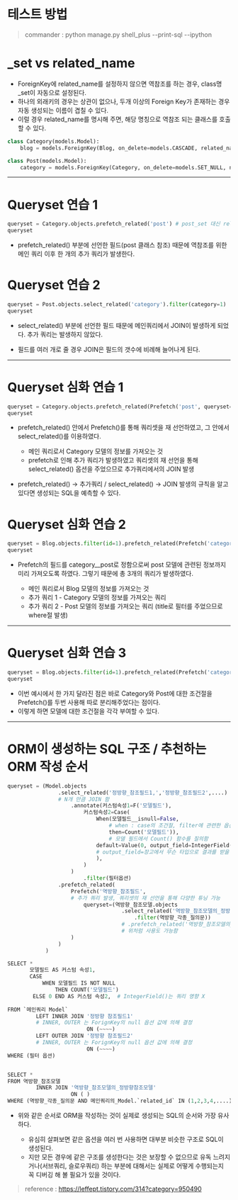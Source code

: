 # 테스트 방법

> commander : python manage.py shell_plus --print-sql --ipython

# _set vs related_name

* ForeignKey에 related_name를 설정하지 않으면 역참조를 하는 경우, class명_set이 자동으로 설정된다.
* 하나의 외래키의 경우는 상관이 없으나, 두개 이상의 Foreign Key가 존재하는 경우 자동 생성되는 이름이 겹칠 수 있다.
* 이럴 경우 related_name를 명시해 주면, 해당 명칭으로 역참조 되는 클래스를 호출할 수 있다.

```python
class Category(models.Model):
    blog = models.ForeignKey(Blog, on_delete=models.CASCADE, related_name='category')

class Post(models.Model):
    category = models.ForeignKey(Category, on_delete=models.SET_NULL, null=True, related_name='post')
```

* * *

# Queryset 연습 1

```python
queryset = Category.objects.prefetch_related('post') # post_set 대신 related_name에 선언한 post 사용
queryset
```
* prefetch_related() 부분에 선언한 필드(post 클래스 참조) 때문에 역참조를 위한 메인 쿼리 이후 한 개의 추가 쿼리가 발생한다.
  
# Queryset 연습 2

```python
queryset = Post.objects.select_related('category').filter(category=1)
queryset
```

* select_related() 부분에 선언한 필드 때문에 메인쿼리에서 JOIN이 발생하게 되었다. 추가 쿼리는 발생하지 않았다.

* 필드를 여러 개로 줄 경우 JOIN은 필드의 갯수에 비례해 늘어나게 된다.

* * *

# Queryset 심화 연습 1

```python
queryset = Category.objects.prefetch_related(Prefetch('post', queryset=Post.objects.select_related('category').all()))
queryset
```

* prefetch_related() 안에서 Prefetch()를 통해 쿼리셋을 재 선언하였고, 그 안에서 select_related()를 이용하였다.

  * 메인 쿼리로서 Category 모델의 정보를 가져오는 것
  * prefetch로 인해 추가 쿼리가 발생하였고 쿼리셋의 재 선언을 통해 select_related() 옵션을 주었으므로 추가쿼리에서의 JOIN 발생   

* prefetch_related() -> 추가쿼리 / select_related() -> JOIN 발생의 규칙을 알고 있다면 생성되는 SQL을 예측할 수 있다.

# Queryset 심화 연습 2

```python
queryset = Blog.objects.filter(id=1).prefetch_related(Prefetch('category__post', queryset=Post.objects.filter(title__contains='quis')))
queryset
```

* Prefetch의 필드를 category__post로 정함으로써 post 모델에 관련된 정보까지 미리 가져오도록 하였다. 그렇기 때문에 총 3개의 쿼리가 발생하였다.

  * 메인 쿼리로서 Blog 모델의 정보를 가져오는 것
  * 추가 쿼리 1 - Category 모델의 정보를 가져오는 쿼리
  * 추가 쿼리 2 - Post 모델의 정보를 가져오는 쿼리 (title로 필터를 주었으므로 where절 발생)

* * *

# Queryset 심화 연습 3

```python
queryset = Blog.objects.filter(id=1).prefetch_related(Prefetch('category', queryset=Category.objects.filter(name__contains='modi')), Prefetch('category__post', queryset=Post.objects.filter(title__contains='quis')))
queryset
```

* 이번 예시에서 한 가지 달라진 점은 바로 Category와 Post에 대한 조건절을 Prefetch()를 두번 사용해 따로 분리해주었다는 점이다.
* 이렇게 하면 모델에 대한 조건절을 각각 부여할 수 있다.

* * *

# ORM이 생성하는 SQL 구조 / 추천하는 ORM 작성 순서


```python
queryset = (Model.objects
                .select_related('정방향_참조필드1,','정방향_참조필드2',....) 
                # N개 만큼 JOIN 함 
                    .annotate(커스텀속성1=F('모델필드'),  
                        커스텀속성2=Case(
                            When(모델필드__isnull=False,  
                                # when : case의 조건절, filter에 관련한 옵션 전부 사용 가능
                                then=Count('모델필드')), 
                                # 모델 필드에서 Count() 함수를 질의함
                            default=Value(0, output_field=IntegerField(),
                            # output_field=장고에서 무슨 타입으로 결과를 받을 지 선언하는 부분
                            ),
                        )
                    )
                        .filter(필터옵션)
                .prefetch_related(
                    Prefetch('역방향_참조필드', 
                    # 추가 쿼리 발생, 쿼리셋의 재 선언을 통해 다양한 튜닝 가능 
                        queryset=(역방향_참조모델.objects
                                    .select_related('역방향_참조모델의_정방향참조모델')
                                        .filter(역방향_각종_질의문))
                                    # .prefetch_related('역방향_참조모델의_역(정)방향참조모델') 
                                    # 위처럼 사용도 가능함
                    )
                )
            )
```

```python
SELECT *
       모델필드 AS 커스텀 속성1,
       CASE
           WHEN 모델필드 IS NOT NULL
               THEN COUNT('모델필드')
        ELSE 0 END AS 커스텀 속성2,  # IntegerField()는 쿼리 영향 X
      
FROM `메인쿼리 Model`
         LEFT INNER JOIN '정방향 참조필드1'  
         # INNER, OUTER 는 ForignKey의 null 옵션 값에 의해 결정
                         ON (~~~~)
         LEFT OUTER JOIN '정방향 참조필드2'  
         # INNER, OUTER 는 ForignKey의 null 옵션 값에 의해 결정
                         ON (~~~~)
WHERE (필터 옵션)


SELECT *
FROM 역방향_참조모델
         INNER JOIN '역방향_참조모델의_정방향참조모델'
                    ON ( )
WHERE (역방향_각종_질의문 AND 메인쿼리의_Model.`related_id` IN (1,2,3,4,....));
```

* 위와 같은 순서로 ORM을 작성하는 것이 실제로 생성되는 SQL의 순서와 가장 유사하다.

  * 유심히 살펴보면 같은 옵션을 여러 번 사용하면 대부분 비슷한 구조로 SQL이 생성된다.
  * 지만 모든 경우에 같은 구조를 생성한다는 것은 보장할 수 없으므로 유독 느려지거나(서브쿼리, 슬로우쿼리) 하는 부분에 대해서는 실제로 어떻게 수행되는지 꼭 디버깅 해 볼 필요가 있을 것이다.
  
> reference : https://leffept.tistory.com/314?category=950490